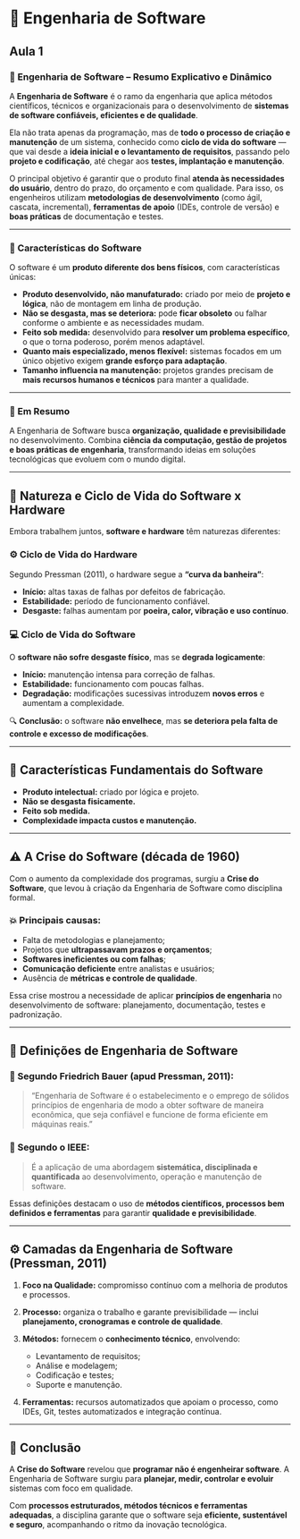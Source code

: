 # 🧠 Engenharia de Software

## Aula 1

### 📘 Engenharia de Software – Resumo Explicativo e Dinâmico

A **Engenharia de Software** é o ramo da engenharia que aplica métodos científicos, técnicos e organizacionais para o desenvolvimento de **sistemas de software confiáveis, eficientes e de qualidade**.

Ela não trata apenas da programação, mas de **todo o processo de criação e manutenção** de um sistema, conhecido como **ciclo de vida do software** — que vai desde a **ideia inicial e o levantamento de requisitos**, passando pelo **projeto e codificação**, até chegar aos **testes, implantação e manutenção**.

O principal objetivo é garantir que o produto final **atenda às necessidades do usuário**, dentro do prazo, do orçamento e com qualidade. Para isso, os engenheiros utilizam **metodologias de desenvolvimento** (como ágil, cascata, incremental), **ferramentas de apoio** (IDEs, controle de versão) e **boas práticas** de documentação e testes.

---

### 🧩 Características do Software

O software é um **produto diferente dos bens físicos**, com características únicas:

* **Produto desenvolvido, não manufaturado:** criado por meio de **projeto e lógica**, não de montagem em linha de produção.
* **Não se desgasta, mas se deteriora:** pode **ficar obsoleto** ou falhar conforme o ambiente e as necessidades mudam.
* **Feito sob medida:** desenvolvido para **resolver um problema específico**, o que o torna poderoso, porém menos adaptável.
* **Quanto mais especializado, menos flexível:** sistemas focados em um único objetivo exigem **grande esforço para adaptação**.
* **Tamanho influencia na manutenção:** projetos grandes precisam de **mais recursos humanos e técnicos** para manter a qualidade.

---

### 🎯 Em Resumo

A Engenharia de Software busca **organização, qualidade e previsibilidade** no desenvolvimento.
Combina **ciência da computação, gestão de projetos e boas práticas de engenharia**, transformando ideias em soluções tecnológicas que evoluem com o mundo digital.

---

## 🧠 Natureza e Ciclo de Vida do Software x Hardware

Embora trabalhem juntos, **software e hardware** têm naturezas diferentes:

### ⚙️ Ciclo de Vida do Hardware

Segundo Pressman (2011), o hardware segue a **“curva da banheira”**:

* **Início:** altas taxas de falhas por defeitos de fabricação.
* **Estabilidade:** período de funcionamento confiável.
* **Desgaste:** falhas aumentam por **poeira, calor, vibração e uso contínuo**.

### 💻 Ciclo de Vida do Software

O **software não sofre desgaste físico**, mas se **degrada logicamente**:

* **Início:** manutenção intensa para correção de falhas.
* **Estabilidade:** funcionamento com poucas falhas.
* **Degradação:** modificações sucessivas introduzem **novos erros** e aumentam a complexidade.

🔍 **Conclusão:** o software **não envelhece**, mas **se deteriora pela falta de controle e excesso de modificações**.

---

## 🧩 Características Fundamentais do Software

* **Produto intelectual:** criado por lógica e projeto.
* **Não se desgasta fisicamente.**
* **Feito sob medida.**
* **Complexidade impacta custos e manutenção.**

---

## ⚠️ A Crise do Software (década de 1960)

Com o aumento da complexidade dos programas, surgiu a **Crise do Software**, que levou à criação da Engenharia de Software como disciplina formal.

### 💥 Principais causas:

* Falta de metodologias e planejamento;
* Projetos que **ultrapassavam prazos e orçamentos**;
* **Softwares ineficientes ou com falhas**;
* **Comunicação deficiente** entre analistas e usuários;
* Ausência de **métricas e controle de qualidade**.

Essa crise mostrou a necessidade de aplicar **princípios de engenharia** no desenvolvimento de software: planejamento, documentação, testes e padronização.

---

## 🧱 Definições de Engenharia de Software

### 📖 Segundo Friedrich Bauer (apud Pressman, 2011):

> “Engenharia de Software é o estabelecimento e o emprego de sólidos princípios de engenharia de modo a obter software de maneira econômica, que seja confiável e funcione de forma eficiente em máquinas reais.”

### 🧠 Segundo o IEEE:

> É a aplicação de uma abordagem **sistemática, disciplinada e quantificada** ao desenvolvimento, operação e manutenção de software.

Essas definições destacam o uso de **métodos científicos, processos bem definidos e ferramentas** para garantir **qualidade e previsibilidade**.

---

## ⚙️ Camadas da Engenharia de Software (Pressman, 2011)

1. **Foco na Qualidade:** compromisso contínuo com a melhoria de produtos e processos.
2. **Processo:** organiza o trabalho e garante previsibilidade — inclui **planejamento, cronogramas e controle de qualidade**.
3. **Métodos:** fornecem o **conhecimento técnico**, envolvendo:

   * Levantamento de requisitos;
   * Análise e modelagem;
   * Codificação e testes;
   * Suporte e manutenção.
4. **Ferramentas:** recursos automatizados que apoiam o processo, como IDEs, Git, testes automatizados e integração contínua.

---

## 🧭 Conclusão

A **Crise do Software** revelou que **programar não é engenheirar software**.
A Engenharia de Software surgiu para **planejar, medir, controlar e evoluir** sistemas com foco em qualidade.

Com **processos estruturados, métodos técnicos e ferramentas adequadas**, a disciplina garante que o software seja **eficiente, sustentável e seguro**, acompanhando o ritmo da inovação tecnológica.

